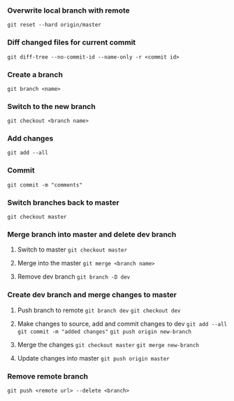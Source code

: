 
### Overwrite local branch with remote
`git reset --hard origin/master`


### Diff changed files for current commit
`git diff-tree --no-commit-id --name-only -r <commit id>`


### Create a branch
`git branch <name>`


### Switch to the new branch
`git checkout <branch name>`


### Add changes
`git add --all`


### Commit
`git commit -m "comments"`


### Switch branches back to master
`git checkout master`


### Merge branch into master and delete dev branch
1. Switch to master
        `git checkout master`

2. Merge into the master
        `git merge <branch name>`

3. Remove dev branch
        `git branch -D dev`


### Create dev branch and merge changes to master
1. Push branch to remote
        `git branch dev`
        `git checkout dev`

2. Make changes to source, add and commit changes to dev
        `git add --all`
        `git commit -m "added changes"`
        `git push origin new-branch`
    
3. Merge the changes
        `git checkout master`
        `git merge new-branch`

4. Update changes into master
        `git push origin master`


### Remove remote branch
`git push <remote url> --delete <branch>`

